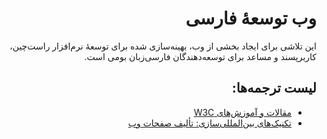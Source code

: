 <div dir="rtl">
  
# وب توسعه‌ٔ فارسی
این تلاشی برای ایجاد بخشی از وب، بهینه‌سازی شده برای توسعه‌ٔ نرم‌افزار راست‌چین، کاربرپسند و مساعد برای توسعه‌دهندگان فارسی‌زبان بومی است.

## لیست ترجمه‌ها:
- [مقالات و آموزش‌های W3C](https://github.com/MOSiHiHi/Farsi-Development-Web/blob/Hyp/%D9%85%D9%82%D8%A7%D9%84%D8%A7%D8%AA%20%D9%88%20%D8%A2%D9%85%D9%88%D8%B2%D8%B4%E2%80%8C%D9%87%D8%A7%DB%8C%20W3C.md)
- [تکنیک‌های بین‌المللی‌سازی: تألیف صفحات وب](https://github.com/MOSiHiHi/Farsi-Development-Web/blob/Hyp/%D8%AA%DA%A9%D9%86%DB%8C%DA%A9%E2%80%8C%D9%87%D8%A7%DB%8C%20%D8%A8%DB%8C%D9%86%E2%80%8C%D8%A7%D9%84%D9%85%D9%84%D9%84%DB%8C%E2%80%8C%D8%B3%D8%A7%D8%B2%DB%8C%3A%20%D8%AA%D8%A3%D9%84%DB%8C%D9%81%20%D8%B5%D9%81%D8%AD%D8%A7%D8%AA%20%D9%88%D8%A8.md)
</div>
